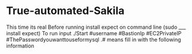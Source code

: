 # True-automated-Sakila
This time its real
Before running install expect on command line (sudo ___ install expect)
To run input ./Start #username #BastionIp #EC2PrivateIP #ThePasswordyouwanttouseformysql
.# means fill in with the following information
